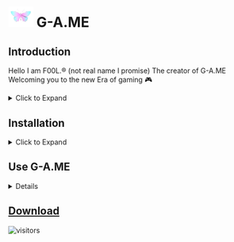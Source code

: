 # <img width=50 src=https://github.com/0-Whoami/G-A.ME/blob/main/butterfly.png /> G-A.ME
## Introduction

Hello I am F00L.® (not real name I promise) The creator of G-A.ME Welcoming you to the new Era of gaming 🎮

<details>

<summary>Click to Expand</summary>

#### What is this ?
 
<p>• G-A.ME is an AI based universal software for improving gaming experience that works with any other system performance module</p>

#### Why this type of name ?

I choose this name to make the user think about me at least once.
<br><br>Just kidding 😉. It Stands for GAME I can't think any other name so I just added some char in the word.

#### Why G-A.ME ?

 Why not? cause G-A.ME have  <br> 
* Magic trigger<br>
* App hider<br>
* Ram booster <br>
* Floating apps<br>
* Resolution changer<br>
* Device monitor<br>
* Pubg/Bgmi/Pubg Kr fps Unlocker<br>
* Manual Control<br>
* Color boost<br>
* Device cleaner<br>
* Screen recorder<br>
* Advanced LKM<br>
* AI Performance manager<br>
* No root support<br>
* Control over AI<br>
* In Game Shortcut Panel<br>
* Bootless Root for  Non rooted MTK device**<br>
And Many more..
<br>Trying it first may answer better "why ?"

#### My github status

<div>
<p align = "center">
    <a href="https://github-readme-stats.vercel.app">
        <img width="49%" alt="Stats" src="https://github-readme-stats.vercel.app/api?username=0-Whoami&count_private=true&theme=algolia&show_icons=true&hide_border=true"/>
    </a>
    <a href="https://github-readme-streak-stats.herokuapp.com">
        <img width="49%" alt="Streak Stats" src="https://github-readme-streak-stats.herokuapp.com/?user=0-Whoami&theme=algolia&hide_border=true&date_format=%5BY%20%5DM%20j"/>
    </a>
    <a href="https://github.com/ryo-ma/github-profile-trophy">
        <img width="98%" alt="Trophy" src="https://github-profile-trophy.vercel.app/?username=0-Whoami&row=4&column=7&theme=algolia&no-frame=true"/>
    </a>    
    <img src="https://github-readme-stats.vercel.app/api/top-langs/?username=0-Whoami&hide_border=true&theme=algolia&layout=compact" align="center" width = "49%" />
</p>
</div>
<div align="center"></div>  

</details>

## Installation 

<details>

<summary>Click to Expand</summary>
<br>
Installation is very simple<br>
* Download the installer from the link given below<br>
* Install the apk <br>
* Open the app and Grant all the permissions it asks <br>
* Click on Install <br>
* Install the main app <br>
And you are done that's it.

</details>

## Use G-A.ME

<details>

#### How to use G-A.ME

- Add Tile in qs Panel

https://user-images.githubusercontent.com/88090262/177029820-2dc43723-d75c-48c5-8e05-081c18e7f132.mp4

- Hold the tile to meet _Shiomi_ 
<img src=https://github.com/0-Whoami/G-A.ME/blob/main/Screenshot_20220627-114715_G-A.ME.png/>

- Say Hi to Shiomi (Optional😉)

- Click on top right corner to open Manual setting page

<img src=https://github.com/0-Whoami/G-A.ME/blob/main/Screenshot_20220703-131329_G-A.ME.png/>

- Clicking the QS tile will Start G-A.ME Panel
<img src=https://github.com/0-Whoami/G-A.ME/blob/main/Screenshot_20220703-172231.jpg/ >
 <sub> This is a look of G-A.ME's Panel and it's inbuilt browser</sub>

</details>

## [Download](https://www.pling.com/p/1838757/)

![visitors](https://visitor-badge.glitch.me/badge?page_id=page.id)

